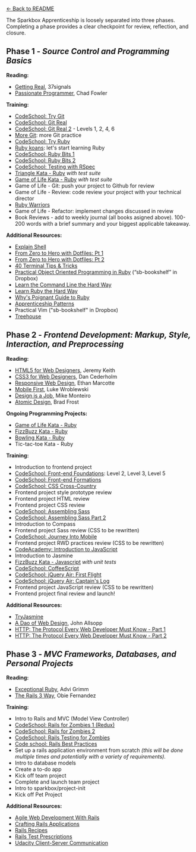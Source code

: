 [← Back to README](/README.md)

The Sparkbox Apprenticeship is loosely separated into three phases. Completing a phase provides a clear checkpoint for review, reflection, and closure.

## Phase 1 - *Source Control and Programming Basics*

**Reading:**

* [Getting Real][], 37signals
* [Passionate Programmer][], Chad Fowler

**Training:**

* [CodeSchool: Try Git][]
* [CodeSchool: Git Real][]
* [CodeSchool: Git Real 2][] - Levels 1, 2, 4, 6
* [More Git][]: more Git practice
* [CodeSchool: Try Ruby][]
* [Ruby koans][]: let's start learning Ruby
* [CodeSchool: Ruby Bits 1][]
* [CodeSchool: Ruby Bits 2][]
* [CodeSchool: Testing with RSpec][]
* [Triangle Kata - Ruby][] *with test suite*
* [Game of Life Kata - Ruby][] *with test suite*
* Game of Life - Git: push your project to Github for review
* Game of Life - Review: code review your project with your technical director
* [Ruby Warriors][]
* Game of Life - Refactor: implement changes discussed in review
* Book Reviews - add to weekly journal (all books asigned above). 100-200 words with a brief summary and your biggest applicable takeaway.

**Additional Resources:**

* [Explain Shell][]
* [From Zero to Hero with Dotfiles: Pt 1][]
* [From Zero to Hero with Dotfiles: Pt 2][]
* [40 Terminal Tips & Tricks][]
* [Practical Object Oriented Programming in Ruby][] (“sb-bookshelf” in Dropbox)
* [Learn the Command Line the Hard Way][]
* [Learn Ruby the Hard Way][]
* [Why's Poignant Guide to Ruby][]
* [Apprenticeship Patterns][]
* Practical Vim ("sb-bookshelf" in Dropbox)
* [Treehouse][]

## Phase 2 - *Frontend Development: Markup, Style, Interaction, and Preprocessing*

**Reading:**

* [HTML5 for Web Designers][], Jeremy Keith
* [CSS3 for Web Designers][], Dan Cederholm
* [Responsive Web Design][], Ethan Marcotte
* [Mobile First][], Luke Wroblewski
* [Design is a Job][], Mike Monteiro
* [Atomic Design](http://atomicdesign.bradfrost.com/table-of-contents/), Brad Frost

**Ongoing Programming Projects:**

* [Game of Life Kata - Ruby][]
* [FizzBuzz Kata - Ruby][]
* [Bowling Kata - Ruby][]
* Tic-tac-toe Kata - Ruby

**Training:**

* Introduction to frontend project
* [CodeSchool: Front-end Foundations][]: Level 2, Level 3, Level 5
* [CodeSchool: Front-end Formations][]
* [CodeSchool: CSS Cross-Country][]
* Frontend project style prototype review
* Frontend project HTML review
* Frontend project CSS review
* [CodeSchool: Assembling Sass][]
* [CodeSchool: Assembling Sass Part 2][]
* Introduction to Compass
* Frontend project Sass review (CSS to be rewritten)
* [CodeSchool: Journey Into Mobile][]
* Frontend project RWD practices review (CSS to be rewritten)
* [CodeAcademy: Introduction to JavaScript][]
* Introduction to Jasmine
* [FizzBuzz Kata - Javascript][] *with unit tests*
* [CodeSchool: CoffeeScript][]
* [CodeSchool: jQuery Air: First Flight][]
* [CodeSchool: jQuery Air: Captain's Log][]
* Frontend project JavaScript review (CSS to be rewritten)
* Frontend project final review and launch!

**Additional Resources:**

* [TryJasmine][]
* [A Dao of Web Design](http://alistapart.com/article/dao), John Allsopp
* [HTTP: The Protocol Every Web Developer Must Know - Part 1][]
* [HTTP: The Protocol Every Web Developer Must Know - Part 2][]

## Phase 3 - *MVC Frameworks, Databases, and Personal Projects*

**Reading:**

* [Exceptional Ruby][], Advi Grimm
* [The Rails 3 Way][], Obie Fernandez

**Training:**

* Intro to Rails and MVC (Model View Controller)
* [CodeSchool: Rails for Zombies 1 (Redux)][]
* [CodeSchool: Rails for Zombies 2][]
* [CodeSchool: Rails Testing for Zombies][]
* [Code school: Rails Best Practices][]
* Set up a rails application environment from scratch *(this will be done multiple times and potentially with a variety of requirements).*
* Intro to database models
* Create a to-do app
* Kick off team project
* Complete and launch team project
* Intro to sparkbox/project-init
* Kick off Pet Project

**Additional Resources:**

* [Agile Web Development With Rails][]
* [Crafting Rails Applications][]
* [Rails Recipes][]
* [Rails Test Prescriptions][]
* [Udacity Client-Server Communication][]

[Getting Real]: http://gettingreal.37signals.com/
[Passionate Programmer]: http://www.amazon.com/The-Passionate-Programmer-Remarkable-Development/dp/1934356344
[CodeSchool: Try Git]: http://www.codeschool.com/courses/try-git
[CodeSchool: Git Real 2]: https://www.codeschool.com/courses/git-real-2
[CodeSchool: Git Real]: http://www.codeschool.com/courses/git-real
[CodeSchool: Try Ruby]: http://tryruby.org/
[More Git]: projects/proj-more-git.md
[Ruby koans]: http://rubykoans.com/
[Learn Ruby the Hard Way]: http://ruby.learncodethehardway.org/book/
[Why's Poignant Guide to Ruby]: http://cloud.github.com/downloads/mislav/poignant-guide/whys-poignant-guide-to-ruby.pdf
[Apprenticeship Patterns]: http://chimera.labs.oreilly.com/books/1234000001813/index.html
[Learn the Command Line the Hard Way]: http://cli.learncodethehardway.org/book/
[CodeSchool: Ruby Bits 1]: http://www.codeschool.com/courses/ruby-bits
[CodeSchool: Ruby Bits 2]: http://www.codeschool.com/courses/ruby-bits-part-2
[CodeSchool: Testing with RSpec]: https://www.codeschool.com/courses/testing-with-rspec
[Triangle Kata - Ruby]: http://onestepback.org/vital_testing/
[Game of Life Kata - Ruby]: https://github.com/garora/TDD-Katas#game-of-life-
[Ruby Warriors]: https://www.bloc.io/ruby-warrior/#/
[HTML5 for Web Designers]: http://www.abookapart.com/products/html5-for-web-designers
[CSS3 for Web Designers]: http://www.abookapart.com/products/css3-for-web-designers
[Responsive Web Design]: http://www.abookapart.com/products/responsive-web-design
[Mobile First]: http://www.abookapart.com/products/mobile-first
[Design is a Job]: http://www.abookapart.com/products/design-is-a-job
[FizzBuzz Kata - Ruby]: https://github.com/garora/TDD-Katas#the-fizzbuzz-kata
[FizzBuzz Kata - Javascript]: https://github.com/garora/TDD-Katas#the-fizzbuzz-kata
[Bowling Kata - Ruby]: https://github.com/garora/TDD-Katas#the-bowling-game-kata
[CodeSchool: Rails for Zombies 1 (Redux)]: http://www.codeschool.com/courses/rails-for-zombies-redux
[CodeSchool: Rails for Zombies 2]: http://www.codeschool.com/courses/rails-for-zombies-2
[CodeSchool: Rails Testing for Zombies]: http://www.codeschool.com/courses/rails-testing-for-zombies
[CodeSchool: Front-end Foundations]: https://www.codeschool.com/courses/front-end-foundations
[CodeSchool: Front-end Formations]: https://www.codeschool.com/courses/front-end-formations
[CodeSchool: CSS Cross-Country]: https://www.codeschool.com/courses/css-cross-country
[CodeSchool: Assembling Sass]: https://www.codeschool.com/courses/assembling-sass
[CodeSchool: Assembling Sass Part 2]: https://www.codeschool.com/courses/assembling-sass-part-2
[CodeSchool: Journey Into Mobile]: https://www.codeschool.com/courses/journey-into-mobile
[CodeAcademy: Introduction to JavaScript]: http://www.codecademy.com/tracks/javascript
[CodeSchool: CoffeeScript]: http://coffeescript.codeschool.com/
[CodeSchool: jQuery Air: First Flight]: https://www.codeschool.com/courses/try-jquery
[CodeSchool: jQuery Air: Captain's Log]: https://www.codeschool.com/courses/jquery-air-captains-log
[Exceptional Ruby]: http://exceptionalruby.com/
[The Rails 3 Way]: http://www.amazon.com/Rails-Edition-Addison-Wesley-Professional-Series/dp/0321601661
[Practical Object Oriented Programming in Ruby]: http://www.amazon.com/Practical-Object-Oriented-Design-Ruby-Addison-Wesley/dp/0321721330
[Agile Web Development With Rails]: http://pragprog.com/book/rails4/agile-web-development-with-rails-4
[Crafting Rails Applications]: http://pragprog.com/book/jvrails/crafting-rails-applications
[Rails Recipes]: http://pragprog.com/book/fr_rr/rails-recipes
[Rails Test Prescriptions]: http://pragprog.com/book/nrtest/rails-test-prescriptions
[Code school: Rails Best Practices]: https://www.codeschool.com/courses/rails-best-practices
[TryJasmine]: http://tryjasmine.com/
[Treehouse]: http://teamtreehouse.com/
[Explain Shell]: http://www.explainshell.com
[From Zero to Hero with Dotfiles: Pt 1]: http://code.tutsplus.com/tutorials/setting-up-a-mac-dev-machine-from-zero-to-hero-with-dotfiles--net-35449
[From Zero to Hero with Dotfiles: Pt 2]: http://code.tutsplus.com/tutorials/setting-up-a-mac-dev-machine-from-zero-to-hero-with-dotfiles-part-2--cms-23145
[40 Terminal Tips & Tricks]: http://computers.tutsplus.com/tutorials/40-terminal-tips-and-tricks-you-never-thought-you-needed--mac-51192
[HTTP: The Protocol Every Web Developer Must Know - Part 1]: https://code.tutsplus.com/tutorials/http-the-protocol-every-web-developer-must-know-part-1--net-31177
[HTTP: The Protocol Every Web Developer Must Know - Part 2]: https://code.tutsplus.com/tutorials/http-the-protocol-every-web-developer-must-know-part-2--net-31155
[Udacity Client-Server Communication]: https://www.udacity.com/course/client-server-communication--ud897
